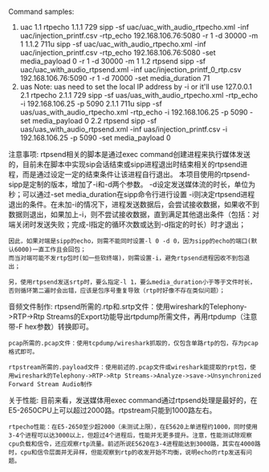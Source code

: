Command samples:

1. uac
1.1 rtpecho
1.1.1 729
    sipp -sf uac/uac_with_audio_rtpecho.xml -inf uac/injection_printf.csv -rtp_echo 192.168.106.76:5080 -r 1 -d 30000 -m 1
1.1.2 711u
    sipp -sf uac/uac_with_audio_rtpecho.xml -inf uac/injection_printf.csv -rtp_echo 192.168.106.76:5080 -set media_payload 0 -r 1 -d 30000 -m 1
1.2 rtpsend
    sipp -sf uac/uac_with_audio_rtpsend.xml -inf uac/injection_printf_0_rtp.csv 192.168.106.76:5090 -r 1 -d 70000 -set media_duration 71
2. uas
    Note: uas need to set the local IP address by -i or it'll use 127.0.0.1
2.1 rtpecho
2.1.1 729
    sipp -sf uas/uas_with_audio_rtpecho.xml -rtp_echo -i 192.168.106.25 -p 5090 
2.1.1 711u
    sipp -sf uas/uas_with_audio_rtpecho.xml -rtp_echo -i 192.168.106.25 -p 5090 -set media_payload 0
2.2 rtpsend
    sipp -sf uas/uas_with_audio_rtpsend.xml -inf uas/injection_printf.csv -i 192.168.106.25 -p 5090 -set media_payload 0 

注意事项:
    rtpsend相关的脚本是通过exec command创建进程来执行媒体发送的，目前未在脚本中实现sip会话结束或sipp进程退出时结束相关的rtpsend进程，而是通过设定一定的结束条件让该进程自行退出。
    本项目使用的rtpsend-sipp是定制的版本，增加了-i和-d两个参数。
    -d设定发送媒体流的时长，单位为秒；可以通过-set media_duration在sipp命令行进行设置
    -i则决定rtpsend进程退出的条件。在未加-i的情况下，进程发送数据后，会尝试接收数据，如果收不到数据则退出，如果加上-i，则不尝试接收数据，直到满足其他退出条件（包括：对端关闭时发送失败；完成-l指定的循环次数或达到-d指定的时长）时才退出；

    因此，如果对端是sipp的echo，则需不能同时设置-l 0 -d 0，因为sipp的echo的端口(默认6000)一直工作且会回包；
    而当对端可能不发rtp包时(如一些软终端)，则需设置-i，避免rtpsend进程因收不到包退出；

    另，使用rtpsend发送srtp时，要么指定-l 1，要么media_duration小于等于文件时长，否则循环第二遍时会出错，应该是包序号重复导致（rtp时好像不存在类似问题）；

音频文件制作:
    rtpsend所需的.rtp和.srtp文件：使用wireshark的Telephony->RTP->Rtp Streams的Export功能导出rtpdump所需文件，再用rtpdump（注意带-F hex参数）转换即可。 

    pcap所需的.pcap文件：使用tcpdump/wireshark抓取的，仅包含单路rtp的包，存为pcap格式即可。

    rtpstream所需的.payload文件：使用前述的.pcap文件或wireshark能提取的rpt包，使用wireshark的Telephony->RTP->Rtp Streams->Analyze->save->Unsynchronized Forward Stream Audio制作

关于性能:
    目前来看，发送媒体用exec command通过rtpsend处理是最好的，在E5-2650CPU上可以超过2000路。rtpstream只能到1000路左右。
    
    rtpecho性能：在E5-2650至少超2000（未测试上限），在E5620上单进程约1000，同时使用3-4个进程可以达3000以上，但超过4个进程后，性能并无更多提升。注意，性能测试除观察cpu负载和信令，还应观察rtp流量。前述所说E5620在3-4进程能达到3000路，其实在4000路时，cpu和信令层面并无异样，但能观察到rtp的收发开始不均衡，说明echo的rtp发送有问题。